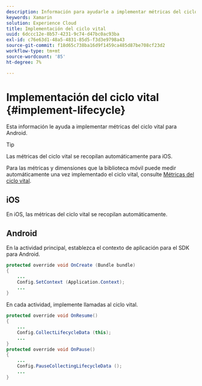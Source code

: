 ```yaml
---
description: Información para ayudarle a implementar métricas del ciclo vital para Android. Las métricas del ciclo vital se recopilan automáticamente para iOS.
keywords: Xamarin
solution: Experience Cloud
title: Implementación del ciclo vital
uuid: 6dccc12e-8b57-4231-9c74-d47bc0ac93ba
exl-id: c76e63d1-48a5-4831-85d5-f3d3e9798a43
source-git-commit: f18d65c738ba16d9f1459ca485d87be708cf23d2
workflow-type: tm+mt
source-wordcount: '85'
ht-degree: 7%

---
```


# Implementación del ciclo vital {#implement-lifecycle}

Esta información le ayuda a implementar métricas del ciclo vital para Android.

>[!TIP]
>
>Las métricas del ciclo vital se recopilan automáticamente para iOS.

Para las métricas y dimensiones que la biblioteca móvil puede medir automáticamente una vez implementado el ciclo vital, consulte [Métricas del ciclo vital](/help/ios/metrics.md).

## iOS

En iOS, las métricas del ciclo vital se recopilan automáticamente.

## Android

En la actividad principal, establezca el contexto de aplicación para el SDK para Android.

```java
protected override void OnCreate (Bundle bundle) 
{
    ... 
    Config.SetContext (Application.Context); 
    ... 
}
```

En cada actividad, implemente llamadas al ciclo vital.

```java
protected override void OnResume()
{
    ...
    Config.CollectLifecycleData (this);
    ...
}
protected override void OnPause() 
{
    ...
    Config.PauseCollectingLifecycleData ();
    ...
}
```
